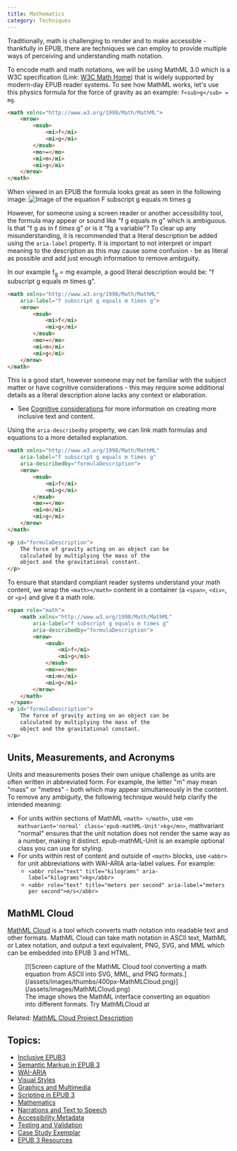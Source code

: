 ```yaml
---
title: Mathematics
category: Techniques
---
```

Traditionally, math is challenging to render and to make accessible - thankfully in EPUB, there are techniques we can
employ to provide multiple ways of perceiving and understanding math notation.

To encode math and math notations, we will be using MathML 3.0 which is a W3C specification (Link: [W3C Math
Home](http://www.w3.org/Math/)) that is widely supported by modern-day EPUB reader systems. To see how MathML works,
let's use this physics formula for the force of gravity as an example: `f<sub>g</sub> = mg`.

```html
<math xmlns="http://www.w3.org/1998/Math/MathML">
    <mrow>
        <msub>
            <mi>f</mi>
            <mi>g</mi>
        </msub>
        <mo>=</mo>
        <mi>m</mi>
        <mi>g</mi>
    </mrow>
</math>
```

When viewed in an EPUB the formula looks great as seen in the following image: ![Image of the equation F subscript g
equals m times g](/assets/images/Equation.png)

However, for someone using a screen reader or another accessibility tool, the formula may appear or sound like "f g
equals m g" which is ambiguous. Is that "f g as in f *times* g" or is it "fg a variable"? To clear up any
misunderstanding, it is recommended that a literal description be added using the `aria-label` property. It is important
to not interpret or impart meaning to the description as this may cause some confusion - be as literal as possible and
add just enough information to remove ambiguity.

In our example f<sub>g</sub> = mg example, a good literal description would be: "f subscript g equals m times g".

```html
<math xmlns="http://www.w3.org/1998/Math/MathML"
    aria-label="f subscript g equals m times g">
    <mrow>
        <msub>
            <mi>f</mi>
            <mi>g</mi>
        </msub>
        <mo>=</mo>
        <mi>m</mi>
        <mi>g</mi>
    </mrow>
</math>
```

This is a good start, however someone may not be familiar with the subject matter or have cognitive considerations -
this may require some additional details as a literal description alone lacks any context or elaboration.

* See [Cognitive considerations](/ConsiderCognitiveNeeds.html) for more information on creating more inclusive text and
  content.

Using the `aria-describedby` property, we can link math formulas and equations to a more detailed explanation.

```html
<math xmlns="http://www.w3.org/1998/Math/MathML"
    aria-label="f subscript g equals m times g"
    aria-describedby="formulaDescription">
    <mrow>
        <msub>
            <mi>f</mi>
            <mi>g</mi>
        </msub>
        <mo>=</mo>
        <mi>m</mi>
        <mi>g</mi>
    </mrow>
</math>

<p id="formulaDescription">
    The force of gravity acting on an object can be
    calculated by multiplying the mass of the
    object and the gravitational constant.
</p>
```

To ensure that standard compliant reader systems understand your math content, we wrap the `<math></math>` content in a
container (a `<span>`, `<div>`, or `<p>`) and give it a math role.

```html
<span role="math">
    <math xmlns="http://www.w3.org/1998/Math/MathML"
        aria-label="f subscript g equals m times g"
        aria-describedby="formulaDescription">
        <mrow>
            <msub>
                <mi>f</mi>
                <mi>g</mi>
            </msub>
            <mo>=</mo>
            <mi>m</mi>
            <mi>g</mi>
        </mrow>
    </math>
 </span>
<p id="formulaDescription">
    The force of gravity acting on an object can be
    calculated by multiplying the mass of the
    object and the gravitational constant.
</p>
```

## Units, Measurements, and Acronyms

Units and measurements poses their own unique challenge as units are often written in abbreviated form. For example, the
letter "m" may mean "mass" or "metres" - both which may appear simultaneously in the content. To remove any ambiguity,
the following technique would help clarify the intended meaning:

* For units within sections of MathML `<math> </math>`, use `<mn mathvariant='normal' class='epub-mathML-Unit'>kg</mn>`,
  mathvariant "normal" ensures that the unit notation does not render the same way as a number, making it distinct.
  epub-mathML-Unit is an example optional class you can use for styling.
* For units within rest of content and outside of `<math>` blocks, use `<abbr>` for unit abbreviations with WAI-ARIA
  aria-label values. For example:
  * `<abbr role="text" title="kilograms" aria-label="kilograms">kg</abbr>`
  * `<abbr role="text" title="meters per second" aria-label="meters per second">m/s</abbr>`

## MathML Cloud

[MathML Cloud](https://www.mathmlcloud.org/) is a tool which converts math notation into readable text and other
formats. MathML Cloud can take math notation in ASCII text, MathML or Latex notation, and output a text equivalent, PNG,
SVG, and MML which can be embedded into EPUB 3 and HTML.

<figure>
[![Screen capture of the MathML Cloud tool converting a math equation from ASCII into SVG, MML, and PNG formats.](/assets/images/thumbs/400px-MathMLCloud.png)](/assets/images/MathMLCloud.png)
<figcaption>
The image shows the MathML interface converting an equation into different formats. Try MathMLCloud at <https://www.mathmlcloud.org/>
</figcaption>
</figure>

Related: [MathML Cloud Project Description](http://benetech.org/our-programs/literacy/born-accessible/mathml-cloud/)

## Topics:

* [Inclusive EPUB3](/InclusiveEPUB3.html)
* [Semantic Markup in EPUB 3](/SemanticMarkupInEPUB3.html)
* [WAI-ARIA](/WAI-ARIA.html)
* [Visual Styles](/VisualStyles.html)
* [Graphics and Multimedia](/GraphicsAndMultimedia.html)
* [Scripting in EPUB 3](/ScriptingInEPUB3.html)
* [Mathematics](/Mathematics.html)
* [Narrations and Text to Speech](/NarrationsAndTextToSpeech.html)
* [Accessibility Metadata](/AccessibilityMetadata.html)
* [Testing and Validation](/TestingAndValidation.html)
* [Case Study Exemplar](/CaseStudyExemplar.html)
* [EPUB 3 Resources](/EPUB3Resources.html)
